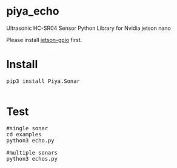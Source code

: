 # piya_echo
Ultrasonic HC-SR04 Sensor Python Library for Nvidia jetson nano

Please install  [jetson-gpio](https://github.com/NVIDIA/jetson-gpio) first.

# Install
<pre>
pip3 install Piya.Sonar

</pre>

# Test
<pre>
#single sonar
cd examples
python3 echo.py

#multiple sonars
python3 echos.py
</pre>
